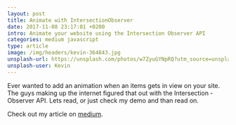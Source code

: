 ```yaml
---
layout: post
title: Animate with Intersection­Observer
date: 2017-11-08 23:17:01 +0200
intro: Animate your website using the Intersection ­Observer API 
categories: medium javascript
type: article
image: /img/headers/kevin-364843.jpg
unsplash-url: https://unsplash.com/photos/w7ZyuGYNpRQ?utm_source=unsplash&utm_medium=referral&utm_content=creditCopyText
unsplash-user: Kevin
---
```

Ever wanted to add an animation when an items gets in view on your site. The guys making up the internet figured that out with the Intersection ­Observer API. Lets read, or just check my demo and than read on.

Check out my article on [medium][animate-with-intersection-observer].

[animate-with-intersection-observer]: https://medium.com/@disjfa/animate-with-intersection-observer-f12c50d9544d

